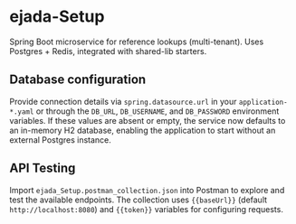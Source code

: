 # ejada-Setup
Spring Boot microservice for reference lookups (multi-tenant). Uses Postgres + Redis, integrated with shared-lib starters.

## Database configuration

Provide connection details via `spring.datasource.url` in your `application-*.yaml` or through the `DB_URL`, `DB_USERNAME`, and `DB_PASSWORD` environment variables. If these values are absent or empty, the service now defaults to an in-memory H2 database, enabling the application to start without an external Postgres instance.

## API Testing

Import `ejada_Setup.postman_collection.json` into Postman to explore and test the available endpoints. The collection uses `{{baseUrl}}` (default `http://localhost:8080`) and `{{token}}` variables for configuring requests.

